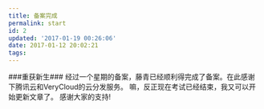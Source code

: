 ```yaml
---
title: 备案完成
permalink: start
id: 2
updated: '2017-01-19 00:26:06'
date: 2017-01-12 20:02:21
tags:
---
```


###重获新生###
  经过一个星期的备案，藤青已经顺利得完成了备案。在此感谢下腾讯云和VeryCloud的云分发服务。
  嘛，反正现在考试已经结束，我又可以开始更新文章了。
 感谢大家的支持!